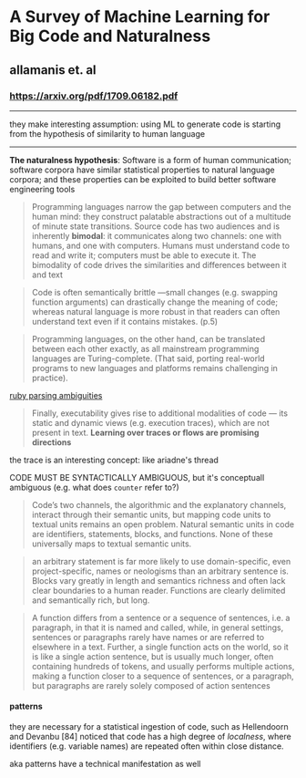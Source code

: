 # A Survey of Machine Learning for Big Code and Naturalness

## allamanis et. al

### https://arxiv.org/pdf/1709.06182.pdf

---

they make interesting assumption: using ML to generate code is starting from the hypothesis of similarity to human language

---

**The naturalness hypothesis**: Software is a form of human communication; software corpora have similar statistical properties to natural language corpora; and these properties can be exploited to build better software engineering tools

> Programming languages narrow the gap between computers and the human mind: they construct palatable abstractions out of a multitude of minute state transitions. Source code has two audiences and is inherently **bimodal**: it communicates along two channels: one with humans, and one with computers. Humans must understand code to read and write it; computers must be able to execute it. The bimodality of code drives the similarities and differences between it and text

> Code is often semantically brittle —small changes (e.g. swapping function arguments) can drastically change the meaning of code; whereas natural language is more robust in that readers can often understand text even if it contains mistakes. (p.5)

> Programming languages, on the other hand, can be translated between each other exactly, as all mainstream programming languages are Turing-complete. (That said, porting real-world programs to new languages and platforms remains challenging in practice).

[ruby parsing ambiguities](https://po-ru.com/2008/01/28/ruby-parsing-ambiguities)

> Finally, executability gives rise to additional modalities of code — its static and dynamic views (e.g. execution traces), which are not present in text. **Learning over traces or flows are promising directions**

the trace is an interesting concept: like ariadne's thread

CODE MUST BE SYNTACTICALLY AMBIGUOUS, but it's conceptuall ambiguous (e.g. what does `counter` refer to?)

> Code’s two channels, the algorithmic and the explanatory channels, interact through their semantic units, but mapping code units to textual units remains an open problem. Natural semantic units in code are identifiers, statements, blocks, and functions. None of these universally maps to textual semantic units.

> an arbitrary statement is far more likely to use domain-specific, even project-specific, names or neologisms than an arbitrary sentence is. Blocks vary greatly in length and semantics richness and often lack clear boundaries to a human reader. Functions are clearly delimited and semantically rich, but long.

> A function differs from a sentence or a sequence of sentences, i.e. a paragraph, in that it is named and called, while, in general settings, sentences or paragraphs rarely have names or are referred to elsewhere in a text. Further, a single function acts on the world, so it is like a single action sentence, but is usually much longer, often containing hundreds of tokens, and usually performs multiple actions, making a function closer to a sequence of sentences, or a paragraph, but paragraphs are rarely solely composed of action sentences

#### patterns

they are necessary for a statistical ingestion of code, such as Hellendoorn and Devanbu [84] noticed that code has a high degree of *localness*, where identifiers (e.g. variable names) are repeated often within close distance.

aka patterns have a technical manifestation as well
